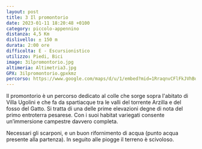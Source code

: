 ```yaml
---
layout: post
title: 3 Il promontorio
date: 2023-01-11 18:20:48 +0100
category: piccolo-appennino
distanza: 4,5 Km
dislivello:	± 150 m
durata:	2:00 ore
difficolta:	E - Escursionistico
utilizzo: Piedi, Bici
image: 3ilpromontorio.jpg
altimeria: Altimetria3.jpg
GPX: 3ilpromontorio.gpxkmz
percorso: https://www.google.com/maps/d/u/1/embed?mid=1RraqnvCFlFkJVhBqPXE4azZWNeoxesw&ehbc=2E312F
---
```


Il promontorio è un percorso dedicato al colle che sorge sopra l'abitato di Villa Ugolini e che fa da spartiacque tra le valli del torrente Arzilla e del fosso del Gatto. Si tratta di una delle prime elevazioni degne di nota del primo entroterra pesarese. Con i suoi habitat variegati consente un’immersione campestre davvero completa.

Necessari gli scarponi, e un buon rifornimento di acqua (punto acqua presente alla partenza). In seguito alle piogge il terreno è scivoloso.
